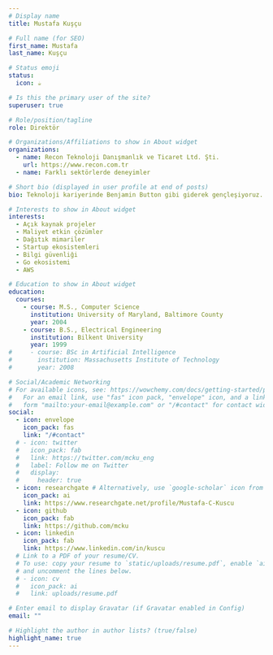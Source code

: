 ```yaml
---
# Display name
title: Mustafa Kuşçu

# Full name (for SEO)
first_name: Mustafa
last_name: Kuşçu

# Status emoji
status:
  icon: ☕️

# Is this the primary user of the site?
superuser: true

# Role/position/tagline
role: Direktör

# Organizations/Affiliations to show in About widget
organizations:
  - name: Recon Teknoloji Danışmanlık ve Ticaret Ltd. Şti.
    url: https://www.recon.com.tr
  - name: Farklı sektörlerde deneyimler

# Short bio (displayed in user profile at end of posts)
bio: Teknoloji kariyerinde Benjamin Button gibi giderek gençleşiyoruz.

# Interests to show in About widget
interests:
  - Açık kaynak projeler
  - Maliyet etkin çözümler
  - Dağıtık mimariler
  - Startup ekosistemleri
  - Bilgi güvenliği
  - Go ekosistemi
  - AWS

# Education to show in About widget
education:
  courses:
    - course: M.S., Computer Science
      institution: University of Maryland, Baltimore County
      year: 2004
    - course: B.S., Electrical Engineering
      institution: Bilkent University
      year: 1999
#     - course: BSc in Artificial Intelligence
#       institution: Massachusetts Institute of Technology
#       year: 2008

# Social/Academic Networking
# For available icons, see: https://wowchemy.com/docs/getting-started/page-builder/#icons
#   For an email link, use "fas" icon pack, "envelope" icon, and a link in the
#   form "mailto:your-email@example.com" or "/#contact" for contact widget.
social:
  - icon: envelope
    icon_pack: fas
    link: "/#contact"
  # - icon: twitter
  #   icon_pack: fab
  #   link: https://twitter.com/mcku_eng
  #   label: Follow me on Twitter
  #   display:
  #     header: true
  - icon: researchgate # Alternatively, use `google-scholar` icon from `ai` icon pack
    icon_pack: ai
    link: https://www.researchgate.net/profile/Mustafa-C-Kuscu
  - icon: github
    icon_pack: fab
    link: https://github.com/mcku
  - icon: linkedin
    icon_pack: fab
    link: https://www.linkedin.com/in/kuscu
  # Link to a PDF of your resume/CV.
  # To use: copy your resume to `static/uploads/resume.pdf`, enable `ai` icons in `params.yaml`,
  # and uncomment the lines below.
  # - icon: cv
  #   icon_pack: ai
  #   link: uploads/resume.pdf

# Enter email to display Gravatar (if Gravatar enabled in Config)
email: ""

# Highlight the author in author lists? (true/false)
highlight_name: true
---
```

